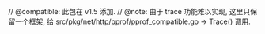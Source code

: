 //  @compatible: 此包在 v1.5 添加.
//  @note: 由于 trace 功能难以实现, 这里只保留一个框架, 给 src/pkg/net/http/pprof/pprof_compatible.go -> Trace() 调用.
